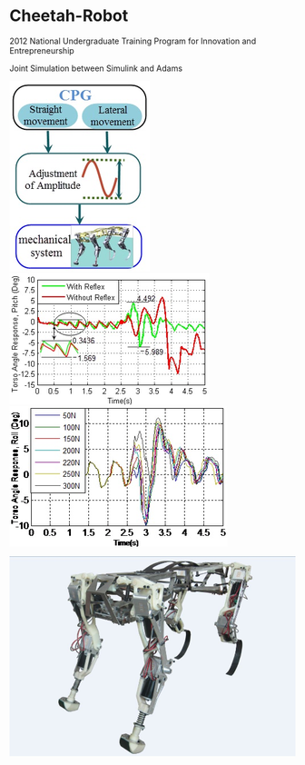 # Cheetah-Robot
2012 National Undergraduate Training Program for Innovation and Entrepreneurship

Joint Simulation between Simulink and Adams


![image](https://github.com/ChenyangZhou/Cheetah-Robot/blob/master/etc/Scheme.jpg) ![image](https://github.com/ChenyangZhou/Cheetah-Robot/blob/master/etc/CompareReflex.jpg) ![image](https://github.com/ChenyangZhou/Cheetah-Robot/blob/master/etc/SideStepping.jpg)

![image](https://github.com/ChenyangZhou/Cheetah-Robot/blob/master/etc/Robot.JPG)
